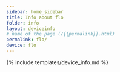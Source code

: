 ```yaml
---
sidebar: home_sidebar
title: Info about flo
folder: info
layout: deviceinfo
# name of the page (/{{permalink}}.html)
permalink: flo/
device: flo
---
```

{% include templates/device_info.md %}
